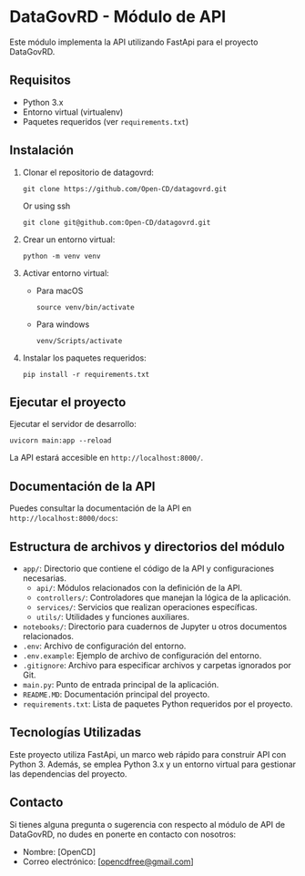 # DataGovRD - Módulo de API

Este módulo implementa la API utilizando FastApi para el proyecto DataGovRD.

## Requisitos

- Python 3.x
- Entorno virtual (virtualenv)
- Paquetes requeridos (ver `requirements.txt`)

## Instalación

1. Clonar el repositorio de datagovrd:

   ```shell
   git clone https://github.com/Open-CD/datagovrd.git
   ```

   Or using ssh

   ```shell
   git clone git@github.com:Open-CD/datagovrd.git
   ```

2. Crear un entorno virtual:

   ```shell
   python -m venv venv
   ```

3. Activar entorno virtual:

   - Para macOS
     ```shell
     source venv/bin/activate
     ```
   - Para windows
     ```shell
     venv/Scripts/activate
     ```

4. Instalar los paquetes requeridos:

   ```shell
   pip install -r requirements.txt
   ```

## Ejecutar el proyecto

Ejecutar el servidor de desarrollo:

```shell
uvicorn main:app --reload
```

La API estará accesible en `http://localhost:8000/`.

## Documentación de la API

Puedes consultar la documentación de la API en `http://localhost:8000/docs`:

## Estructura de archivos y directorios del módulo

- `app/`: Directorio que contiene el código de la API y configuraciones necesarias.
  - `api/`: Módulos relacionados con la definición de la API.
  - `controllers/`: Controladores que manejan la lógica de la aplicación.
  - `services/`: Servicios que realizan operaciones específicas.
  - `utils/`: Utilidades y funciones auxiliares.
- `notebooks/`: Directorio para cuadernos de Jupyter u otros documentos relacionados.
- `.env`: Archivo de configuración del entorno.
- `.env.example`: Ejemplo de archivo de configuración del entorno.
- `.gitignore`: Archivo para especificar archivos y carpetas ignorados por Git.
- `main.py`: Punto de entrada principal de la aplicación.
- `README.MD`: Documentación principal del proyecto.
- `requirements.txt`: Lista de paquetes Python requeridos por el proyecto.

## Tecnologías Utilizadas

Este proyecto utiliza FastApi, un marco web rápido para construir API con Python 3. Además, se emplea Python 3.x y un entorno virtual para gestionar las dependencias del proyecto.

## Contacto

Si tienes alguna pregunta o sugerencia con respecto al módulo de API de DataGovRD, no dudes en ponerte en contacto con nosotros:

- Nombre: [OpenCD]
- Correo electrónico: [opencdfree@gmail.com]
